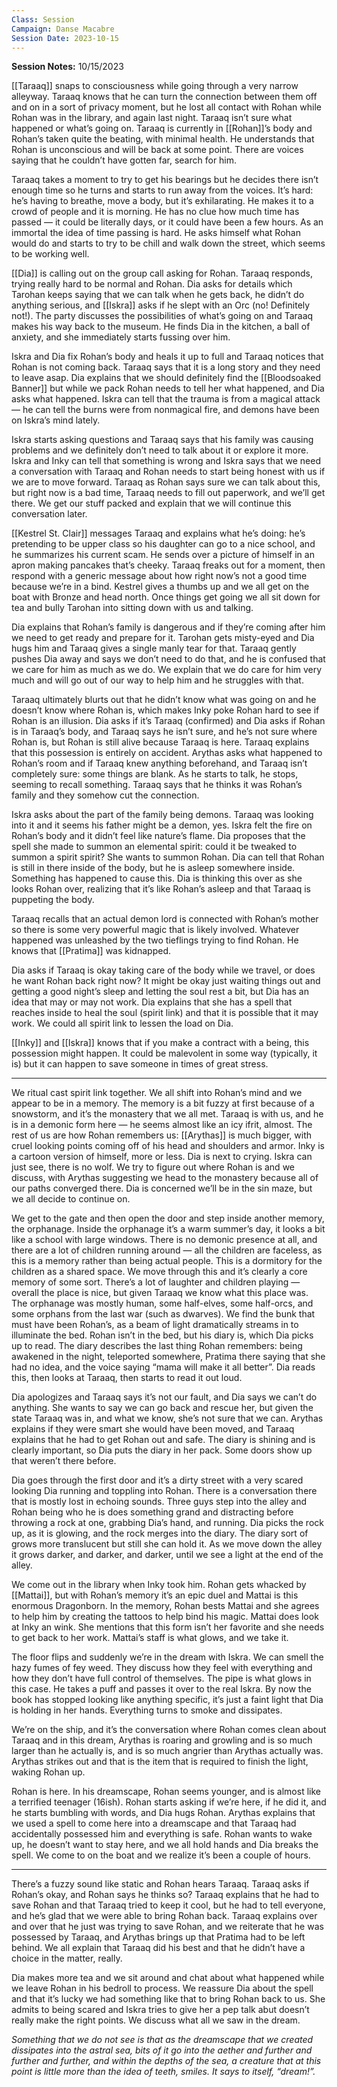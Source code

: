 ```yaml
---
Class: Session
Campaign: Danse Macabre
Session Date: 2023-10-15
---
```

**Session Notes:** 10/15/2023

[[Taraaq]] snaps to consciousness while going through a very narrow alleyway. Taraaq knows that he can turn the connection between them off and on in a sort of privacy moment, but he lost all contact with Rohan while Rohan was in the library, and again last night. Taraaq isn’t sure what happened or what’s going on. Taraaq is currently in [[Rohan]]’s body and Rohan’s taken quite the beating, with minimal health. He understands that Rohan is unconscious and will be back at some point. There are voices saying that he couldn’t have gotten far, search for him.

Taraaq takes a moment to try to get his bearings but he decides there isn’t enough time so he turns and starts to run away from the voices. It’s hard: he’s having to breathe, move a body, but it’s exhilarating. He makes it to a crowd of people and it is morning. He has no clue how much time has passed — it could be literally days, or it could have been a few hours. As an immortal the idea of time passing is hard. He asks himself what Rohan would do and starts to try to be chill and walk down the street, which seems to be working well.

[[Dia]] is calling out on the group call asking for Rohan. Taraaq responds, trying really hard to be normal and Rohan. Dia asks for details which Tarohan keeps saying that we can talk when he gets back, he didn’t do anything serious, and [[Iskra]] asks if he slept with an Orc (no! Definitely not!). The party discusses the possibilities of what’s going on and Taraaq makes his way back to the museum. He finds Dia in the kitchen, a ball of anxiety, and she immediately starts fussing over him.

Iskra and Dia fix Rohan’s body and heals it up to full and Taraaq notices that Rohan is not coming back. Taraaq says that it is a long story and they need to leave asap. Dia explains that we should definitely find the [[Bloodsoaked Banner]] but while we pack Rohan needs to tell her what happened, and Dia asks what happened. Iskra can tell that the trauma is from a magical attack — he can tell the burns were from nonmagical fire, and demons have been on Iskra’s mind lately.

Iskra starts asking questions and Taraaq says that his family was causing problems and we definitely don’t need to talk about it or explore it more. Iskra and Inky can tell that something is wrong and Iskra says that we need a conversation with Taraaq and Rohan needs to start being honest with us if we are to move forward. Taraaq as Rohan says sure we can talk about this, but right now is a bad time, Taraaq needs to fill out paperwork, and we’ll get there. We get our stuff packed and explain that we will continue this conversation later.

[[Kestrel St. Clair]] messages Taraaq and explains what he’s doing: he’s pretending to be upper class so his daughter can go to a nice school, and he summarizes his current scam. He sends over a picture of himself in an apron making pancakes that’s cheeky. Taraaq freaks out for a moment, then respond with a generic message about how right now’s not a good time because we’re in a bind. Kestrel gives a thumbs up and we all get on the boat with Bronze and head north. Once things get going we all sit down for tea and bully Tarohan into sitting down with us and talking.

Dia explains that Rohan’s family is dangerous and if they’re coming after him we need to get ready and prepare for it. Tarohan gets misty-eyed and Dia hugs him and Taraaq gives a single manly tear for that. Taraaq gently pushes Dia away and says we don’t need to do that, and he is confused that we care for him as much as we do. We explain that we do care for him very much and will go out of our way to help him and he struggles with that.

Taraaq ultimately blurts out that he didn’t know what was going on and he doesn’t know where Rohan is, which makes Inky poke Rohan hard to see if Rohan is an illusion. Dia asks if it’s Taraaq (confirmed) and Dia asks if Rohan is in Taraaq’s body, and Taraaq says he isn’t sure, and he’s not sure where Rohan is, but Rohan is still alive because Taraaq is here. Taraaq explains that this possession is entirely on accident. Arythas asks what happened to Rohan’s room and if Taraaq knew anything beforehand, and Taraaq isn’t completely sure: some things are blank. As he starts to talk, he stops, seeming to recall something. Taraaq says that he thinks it was Rohan’s family and they somehow cut the connection.

Iskra asks about the part of the family being demons. Taraaq was looking into it and it seems his father might be a demon, yes. Iskra felt the fire on Rohan’s body and it didn’t feel like nature’s flame. Dia proposes that the spell she made to summon an elemental spirit: could it be tweaked to summon a spirit spirit? She wants to summon Rohan. Dia can tell that Rohan is still in there inside of the body, but he is asleep somewhere inside. Something has happened to cause this. Dia is thinking this over as she looks Rohan over, realizing that it’s like Rohan’s asleep and that Taraaq is puppeting the body.

Taraaq recalls that an actual demon lord is connected with Rohan’s mother so there is some very powerful magic that is likely involved. Whatever happened was unleashed by the two tieflings trying to find Rohan. He knows that [[Pratima]] was kidnapped.

Dia asks if Taraaq is okay taking care of the body while we travel, or does he want Rohan back right now? It might be okay just waiting things out and getting a good night’s sleep and letting the soul rest a bit, but Dia has an idea that may or may not work. Dia explains that she has a spell that reaches inside to heal the soul (spirit link) and that it is possible that it may work. We could all spirit link to lessen the load on Dia.

[[Inky]] and [[Iskra]] knows that if you make a contract with a being, this possession might happen. It could be malevolent in some way (typically, it is) but it can happen to save someone in times of great stress.

---

We ritual cast spirit link together. We all shift into Rohan’s mind and we appear to be in a memory. The memory is a bit fuzzy at first because of a snowstorm, and it’s the monastery that we all met. Taraaq is with us, and he is in a demonic form here — he seems almost like an icy ifrit, almost. The rest of us are how Rohan remembers us: [[Arythas]] is much bigger, with cruel looking points coming off of his head and shoulders and armor. Inky is a cartoon version of himself, more or less. Dia is next to crying. Iskra can just see, there is no wolf. We try to figure out where Rohan is and we discuss, with Arythas suggesting we head to the monastery because all of our paths converged there. Dia is concerned we’ll be in the sin maze, but we all decide to continue on.

We get to the gate and then open the door and step inside another memory, the orphanage. Inside the orphanage it’s a warm summer’s day, it looks a bit like a school with large windows. There is no demonic presence at all, and there are a lot of children running around — all the children are faceless, as this is a memory rather than being actual people. This is a dormitory for the children as a shared space. We move through this and it’s clearly a core memory of some sort. There’s a lot of laughter and children playing — overall the place is nice, but given Taraaq we know what this place was. The orphanage was mostly human, some half-elves, some half-orcs, and some orphans from the last war (such as dwarves). We find the bunk that must have been Rohan’s, as a beam of light dramatically streams in to illuminate the bed. Rohan isn’t in the bed, but his diary is, which Dia picks up to read. The diary describes the last thing Rohan remembers: being awakened in the night, teleported somewhere, Pratima there saying that she had no idea, and the voice saying “mama will make it all better”. Dia reads this, then looks at Taraaq, then starts to read it out loud.

Dia apologizes and Taraaq says it’s not our fault, and Dia says we can’t do anything. She wants to say we can go back and rescue her, but given the state Taraaq was in, and what we know, she’s not sure that we can. Arythas explains if they were smart she would have been moved, and Taraaq explains that he had to get Rohan out and safe. The diary is shining and is clearly important, so Dia puts the diary in her pack. Some doors show up that weren’t there before.

Dia goes through the first door and it’s a dirty street with a very scared looking Dia running and toppling into Rohan. There is a conversation there that is mostly lost in echoing sounds. Three guys step into the alley and Rohan being who he is does something grand and distracting before throwing a rock at one, grabbing Dia’s hand, and running. Dia picks the rock up, as it is glowing, and the rock merges into the diary. The diary sort of grows more translucent but still she can hold it. As we move down the alley it grows darker, and darker, and darker, until we see a light at the end of the alley.

We come out in the library when Inky took him. Rohan gets whacked by [[Mattai]], but with Rohan’s memory it’s an epic duel and Mattai is this enormous Dragonborn. In the memory, Rohan bests Mattai and she agrees to help him by creating the tattoos to help bind his magic. Mattai does look at Inky an wink. She mentions that this form isn’t her favorite and she needs to get back to her work. Mattai’s staff is what glows, and we take it.

The floor flips and suddenly we’re in the dream with Iskra. We can smell the hazy fumes of fey weed. They discuss how they feel with everything and how they don’t have full control of themselves. The pipe is what glows in this case. He takes a puff and passes it over to the real Iskra. By now the book has stopped looking like anything specific, it’s just a faint light that Dia is holding in her hands. Everything turns to smoke and dissipates.

We’re on the ship, and it’s the conversation where Rohan comes clean about Taraaq and in this dream, Arythas is roaring and growling and is so much larger than he actually is, and is so much angrier than Arythas actually was. Arythas strikes out and that is the item that is required to finish the light, waking Rohan up.

Rohan is here. In his dreamscape, Rohan seems younger, and is almost like a terrified teenager (16ish). Rohan starts asking if we’re here, if he did it, and he starts bumbling with words, and Dia hugs Rohan. Arythas explains that we used a spell to come here into a dreamscape and that Taraaq had accidentally possessed him and everything is safe. Rohan wants to wake up, he doesn’t want to stay here, and we all hold hands and Dia breaks the spell. We come to on the boat and we realize it’s been a couple of hours.

---

There’s a fuzzy sound like static and Rohan hears Taraaq. Taraaq asks if Rohan’s okay, and Rohan says he thinks so? Taraaq explains that he had to save Rohan and that Taraaq tried to keep it cool, but he had to tell everyone, and he’s glad that we were able to bring Rohan back. Taraaq explains over and over that he just was trying to save Rohan, and we reiterate that he was possessed by Taraaq, and Arythas brings up that Pratima had to be left behind. We all explain that Taraaq did his best and that he didn’t have a choice in the matter, really.

Dia makes more tea and we sit around and chat about what happened while we leave Rohan in his bedroll to process. We reassure Dia about the spell and that it’s lucky we had something like that to bring Rohan back to us. She admits to being scared and Iskra tries to give her a pep talk abut doesn’t really make the right points. We discuss what all we saw in the dream.

*Something that we do not see is that as the dreamscape that we created dissipates into the astral sea, bits of it go into the aether and further and further and further, and within the depths of the sea, a creature that at this point is little more than the idea of teeth, smiles. It says to itself, “dream!”.*
